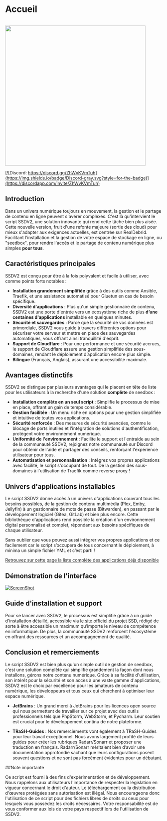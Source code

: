 # Accueil

<br /><img src="https://user-images.githubusercontent.com/64525827/107496602-ceddbb80-6b91-11eb-9a05-ac311eedf150.png" width="450">

[![Discord: https://discord.gg/ZhWvKVmTuh](https://img.shields.io/badge/Discord-gray.svg?style=for-the-badge)](https://discordapp.com/invite/ZhWvKVmTuh)

## Introduction

Dans un univers numérique toujours en mouvement, la gestion et le partage de contenu en ligne peuvent s'avérer complexes. C'est là qu'intervient le script SSDV2, une solution innovante qui rend cette tâche bien plus aisée. Cette nouvelle version, fruit d'une refonte majeure (sortie des cloud) pour mieux s'adapter aux exigences actuelles, est centrée sur RealDebrid. Facilitant l'installation et la gestion de votre espace de stockage en ligne, ou "seedbox", pour rendre l'accès et le partage de contenu numérique plus simples **pour tous**.

## Caractéristiques principales

SSDV2 est conçu pour être à la fois polyvalent et facile à utiliser, avec comme points forts notables :

- **Installation grandement simplifiée** grâce à des outils comme Ansible, Traefik, et une assistance automatisé pour Gluetun en cas de besoin spécifique.
- **Diversité d'applications** : Plus qu'un simple gestionnaire de contenu, SSDV2 est une porte d'entrée vers un écosystème riche de plus **d’une centaines d'applications** installable en quelques minutes.
- **Sécurité et sauvegardes** : Parce que la sécurité de vos données est primordiale, SSDV2 vous guide à travers différentes options pour sécuriser votre serveur et mettre en place des sauvegardes automatiques, vous offrant ainsi tranquillité d'esprit.
- **Support de Cloudflare** : Pour une performance et une sécurité accrues, le support de Cloudflare assure une gestion simplifiée des sous-domaines, rendant le déploiement d’application encore plus simple.
- **Bilingue** (Français, Anglais), assurant une accessibilité maximale.

## Avantages distinctifs

SSDV2 se distingue par plusieurs avantages qui le placent en tête de liste pour les utilisateurs à la recherche d'une solution **complète** de seedbox :

- **Installation complète en un seul script** : Simplifie le processus de mise en place, offrant un gain de temps considérable.
- **Gestion facilitée** : Un menu riche en options pour une gestion simplifiée et intuitive de toutes vos applications.
- **Sécurité renforcée** : Des mesures de sécurité avancées, comme le blocage de ports inutiles et l'intégration de solutions d'authentification, protègent votre environnement numérique.
- **Uniformité de l'environnement** : Facilite le support et l'entraide au sein de la communauté SSDV2, rejoignez notre communauté sur Discord pour obtenir de l'aide et partager des conseils, renforçant l'expérience utilisateur pour tous.
- **Automatisation et personnalisation** : Intégrez vos propres applications avec facilité, le script s'occupant de tout. De la gestion des sous-domaines à l'utilisation de Traefik comme reverse proxy !

## Univers d'applications installables

Le script SSDV2 donne accès à un univers d'applications couvrant tous les besoins possibles, de la gestion de contenu multimédia (Plex, Emby, Jellyfin) à un gestionnaire de mots de passe (Bitwarden), en passant par le développement logiciel (Gitea, GitLab) et bien plus encore. Cette bibliothèque d'applications rend possible la création d'un environnement digital personnalisé et complet, répondant aux besoins spécifiques de chaque utilisateur.

Sans oublier que vous pouvez aussi intégrer vos propres applications et ce facilement car le script s’occupera de tous concernant le déploiement, à minima un simple fichier YML et c’est parti !

[Retrouvez sur cette page la liste complète des applications déjà disponible](https://projetssd.github.io/ssdv2_docs/Applications/multimedia-et-gestion-de-contenu.md)

## Démonstration de l'interface

[![ScreenShot](https://user-images.githubusercontent.com/64525827/166642246-48c95b9e-c116-4d5b-b3e2-2e1305389f4f.png)](https://user-images.githubusercontent.com/64525827/166640750-3a9b032f-80b1-4aa0-8966-b7abd560f57d.mp4)


## Guide d'installation et support

Pour se lancer avec SSDV2, le processus est simplifié grâce à un guide d'installation détaillé, accessible via [le site officiel du projet SSD](https://projetssd.github.io/ssdv2_docs/Installation/introduction/), rédigé de sorte à être accessible un maximum qu’importe le niveau de compétence en informatique. De plus, la communauté SSDV2 renforcent l'écosystème en offrant des ressources et un accompagnement de qualité.

## Conclusion et remerciements

Le script SSDV2 est bien plus qu'un simple outil de gestion de seedbox, c'est une solution complète qui simplifie grandement la façon dont nous installons, gérons notre contenu numérique. Grâce à sa facilité d'utilisation, son intérêt pour la sécurité et son accès à une vaste gamme d'applications, SSDV2 est le choix par excellence pour les amateurs de contenu numérique, les développeurs et tous ceux qui cherchent à optimiser leur espace numérique.

- **JetBrains** : Un grand merci à JetBrains pour les licences open source qui nous permettent de travailler sur ce projet avec des outils professionnels tels que PhpStorm, WebStorm, et Pycharm. Leur soutien est crucial pour le développement continu de notre plateforme.

- **TRaSH-Guides** : Nos remerciements vont également à TRaSH-Guides pour leur travail exceptionnel. Nous avons largement profité de leurs guides pour créer les rubriques Radarr/Sonarr et proposer une traduction en français. Radarr/Sonarr méritaient bien d’avoir une documentation approfondie sachant que leurs configurations posent souvent questions et ne sont pas forcément évidentes pour un débutant.

##Note importante

Ce script est fourni à des fins d'expérimentation et de développement. Nous rappelons aux utilisateurs l'importance de respecter la législation en vigueur concernant le droit d'auteur. Le téléchargement ou la distribution d'œuvres protégées sans autorisation est illégal. Nous encourageons donc l'utilisation de ce script pour des fichiers libres de droits ou ceux pour lesquels vous possédez les droits nécessaires. Votre responsabilité est de vous conformer aux lois de votre pays respectif lors de l'utilisation de SSDV2.
